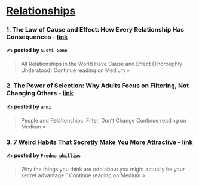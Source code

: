 
<h1><a href=https://medium.com/tag/relationships/recommended target="_blank" rel="noopener noreferrer">Relationships</a></h1>
<h3>1. The Law of Cause and Effect: How Every Relationship Has Consequences - <a href="https://medium.com/@austi-gene/the-law-of-cause-and-effect-how-every-relationship-has-consequences-bac2ed228e4a?source=rss------relationships-5" target="_blank" rel="noopener noreferrer">link</a></h3>

✍️ **posted by `Austi Gene`**

<blockquote>All Relationships in the World Have Cause and Effect (Thoroughly Understood)
Continue reading on Medium »</blockquote>

<h3>2. The Power of Selection: Why Adults Focus on Filtering, Not Changing Others - <a href="https://medium.com/@blena-lennon/the-power-of-selection-why-adults-focus-on-filtering-not-changing-others-1e06a171aaa5?source=rss------relationships-5" target="_blank" rel="noopener noreferrer">link</a></h3>

✍️ **posted by `anni`**

<blockquote>People and Relationships: Filter, Don’t Change
Continue reading on Medium »</blockquote>

<h3>3. 7 Weird Habits That Secretly Make You More Attractive - <a href="https://medium.com/@fredna102685/7-weird-habits-that-secretly-make-you-more-attractive-1b17a09ea156?source=rss------relationships-5" target="_blank" rel="noopener noreferrer">link</a></h3>

✍️ **posted by `Fredna phillips `**

<blockquote>Why the things you think are odd about you might actually be your secret advantage.”
Continue reading on Medium »</blockquote>

